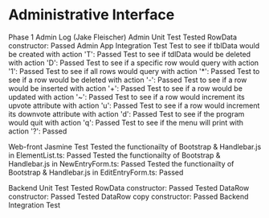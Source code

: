 # Administrative Interface

Phase 1 Admin Log (Jake Fleischer)
Admin Unit Test
    Tested RowData constructor: Passed
Admin App Integration Test
    Test to see if tblData would be created with action 'T': Passed
    Test to see if tdlData would be deleted with action 'D': Passed
    Test to see if a specific row would query with action '1': Passed
    Test to see if all rows would query with action '*': Passed
    Test to see if a row would be deleted with action '-': Passed
    Test to see if a row would be inserted with action '+': Passed
    Test to see if a row would be updated with action '~': Passed
    Test to see if a row would increment its upvote attribute with action 'u': Passed
    Test to see if a row would increment its downvote attribute with action 'd': Passed
    Test to see if the program would quit with action 'q': Passed
    Test to see if the menu will print with action '?': Passed

Web-front Jasmine Test
    Tested the functionailty of Bootstrap & Handlebar.js in ElementList.ts: Passed
    Tested the functionailty of Bootstrap & Handlebar.js in NewEntryForm.ts: Passed
    Tested the functionailty of Bootstrap & Handlebar.js in EditEntryForm.ts: Passed

Backend Unit Test
    Tested RowData constructor: Passed
    Tested DataRow constructor: Passed
    Tested DataRow copy constructor: Passed
Backend Integration Test